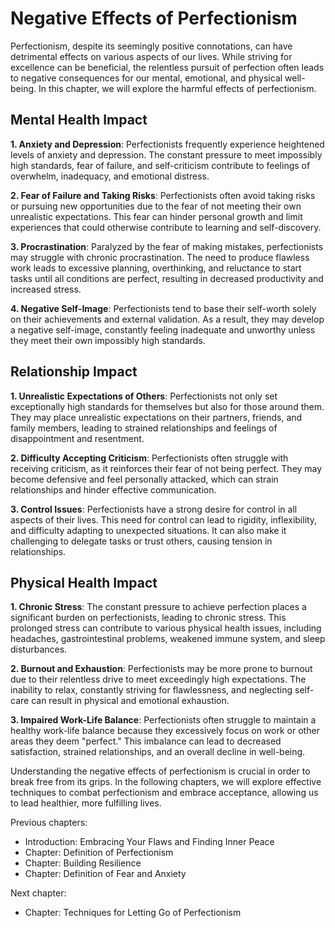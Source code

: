 Negative Effects of Perfectionism
==========================================

Perfectionism, despite its seemingly positive connotations, can have detrimental effects on various aspects of our lives. While striving for excellence can be beneficial, the relentless pursuit of perfection often leads to negative consequences for our mental, emotional, and physical well-being. In this chapter, we will explore the harmful effects of perfectionism.

Mental Health Impact
--------------------

**1. Anxiety and Depression**: Perfectionists frequently experience heightened levels of anxiety and depression. The constant pressure to meet impossibly high standards, fear of failure, and self-criticism contribute to feelings of overwhelm, inadequacy, and emotional distress.

**2. Fear of Failure and Taking Risks**: Perfectionists often avoid taking risks or pursuing new opportunities due to the fear of not meeting their own unrealistic expectations. This fear can hinder personal growth and limit experiences that could otherwise contribute to learning and self-discovery.

**3. Procrastination**: Paralyzed by the fear of making mistakes, perfectionists may struggle with chronic procrastination. The need to produce flawless work leads to excessive planning, overthinking, and reluctance to start tasks until all conditions are perfect, resulting in decreased productivity and increased stress.

**4. Negative Self-Image**: Perfectionists tend to base their self-worth solely on their achievements and external validation. As a result, they may develop a negative self-image, constantly feeling inadequate and unworthy unless they meet their own impossibly high standards.

Relationship Impact
-------------------

**1. Unrealistic Expectations of Others**: Perfectionists not only set exceptionally high standards for themselves but also for those around them. They may place unrealistic expectations on their partners, friends, and family members, leading to strained relationships and feelings of disappointment and resentment.

**2. Difficulty Accepting Criticism**: Perfectionists often struggle with receiving criticism, as it reinforces their fear of not being perfect. They may become defensive and feel personally attacked, which can strain relationships and hinder effective communication.

**3. Control Issues**: Perfectionists have a strong desire for control in all aspects of their lives. This need for control can lead to rigidity, inflexibility, and difficulty adapting to unexpected situations. It can also make it challenging to delegate tasks or trust others, causing tension in relationships.

Physical Health Impact
----------------------

**1. Chronic Stress**: The constant pressure to achieve perfection places a significant burden on perfectionists, leading to chronic stress. This prolonged stress can contribute to various physical health issues, including headaches, gastrointestinal problems, weakened immune system, and sleep disturbances.

**2. Burnout and Exhaustion**: Perfectionists may be more prone to burnout due to their relentless drive to meet exceedingly high expectations. The inability to relax, constantly striving for flawlessness, and neglecting self-care can result in physical and emotional exhaustion.

**3. Impaired Work-Life Balance**: Perfectionists often struggle to maintain a healthy work-life balance because they excessively focus on work or other areas they deem "perfect." This imbalance can lead to decreased satisfaction, strained relationships, and an overall decline in well-being.

Understanding the negative effects of perfectionism is crucial in order to break free from its grips. In the following chapters, we will explore effective techniques to combat perfectionism and embrace acceptance, allowing us to lead healthier, more fulfilling lives.

Previous chapters:

* Introduction: Embracing Your Flaws and Finding Inner Peace
* Chapter: Definition of Perfectionism
* Chapter: Building Resilience
* Chapter: Definition of Fear and Anxiety

Next chapter:

* Chapter: Techniques for Letting Go of Perfectionism
